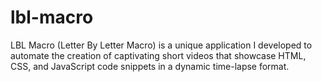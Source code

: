 # lbl-macro
LBL Macro (Letter By Letter Macro) is a unique application I developed to automate the creation of captivating short videos that showcase HTML, CSS, and JavaScript code snippets in a dynamic time-lapse format.
